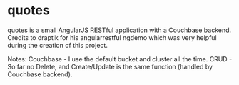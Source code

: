# quotes
quotes is a small AngularJS RESTful application with a Couchbase backend. Credits to draptik for his angularrestful ngdemo which was very helpful during the creation of this project.

Notes:
Couchbase - I use the default bucket and cluster all the time.
CRUD - So far no Delete, and Create/Update is the same function (handled by Couchbase backend).
